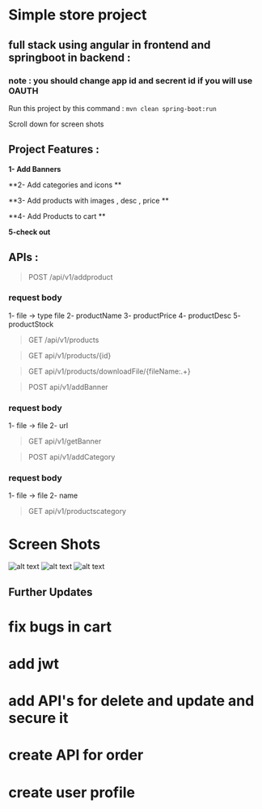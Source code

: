# Simple store project 

## full stack using angular in frontend and springboot in backend :

### note : you should change app id and secrent id if you will use OAUTH 


Run this project by this command : `mvn clean spring-boot:run`

Scroll down for screen shots 

## Project Features :

**1- Add Banners** 

**2- Add categories and icons **

**3- Add products with images , desc , price **

**4- Add Products to cart **

**5-check out**

## APIs :


> POST /api/v1/addproduct

### request body 

1- file -> type file 
2- productName 
3- productPrice
4- productDesc
5- productStock


> GET  /api/v1/products

> GET api/v1/products/{id}

> GET api/v1/products/downloadFile/{fileName:.+}

> POST  api/v1/addBanner

### request body 

1- file -> file 
2- url

> GET  api/v1/getBanner

> POST  api/v1/addCategory

### request body 

1- file -> file 
2- name

> GET  api/v1/productscategory


# Screen Shots 

![alt text](https://i.ibb.co/CKskbGY/index.jpg)
![alt text](https://i.ibb.co/VY0h1WL/index2.jpg)
![alt text](https://i.ibb.co/c3Ps94Q/index3.jpg)


## Further Updates 

# fix bugs in cart 
# add jwt 
# add API's for delete and update and secure it 
# create API for order 
# create user profile 


